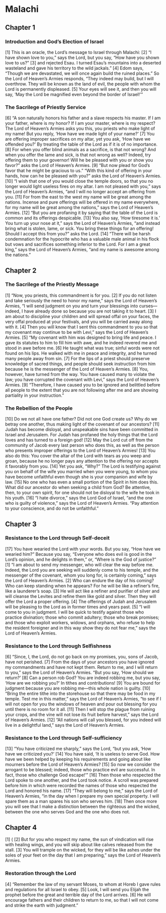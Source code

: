 # Malachi

## Chapter 1 <!-- scripture:1 -->


### Introduction and God’s Election of Israel

[1] This is an oracle, the Lord’s message to Israel through Malachi:
[2] “I have shown love to you,” says the Lord, but you say, “How have you shown love to us?”
[3] and rejected Esau. I turned Esau’s mountains into a deserted wasteland and gave his territory to the wild jackals.”
[4] Edom says, “Though we are devastated, we will once again build the ruined places.” So the Lord of Heaven’s Armies responds, “They indeed may build, but I will overthrow. They will be known as the land of evil, the people with whom the Lord is permanently displeased.
[5] Your eyes will see it, and then you will say, ‘May the Lord be magnified even beyond the border of Israel!’”

### The Sacrilege of Priestly Service

[6] “A son naturally honors his father and a slave respects his master. If I am your father, where is my honor? If I am your master, where is my respect? The Lord of Heaven’s Armies asks you this, you priests who make light of my name! But you reply, ‘How have we made light of your name?’
[7] You are offering improper sacrifices on my altar, yet you ask, ‘How have we offended you?’ By treating the table of the Lord as if it is of no importance.
[8] For when you offer blind animals as a sacrifice, is that not wrong? And when you offer the lame and sick, is that not wrong as well? Indeed, try offering them to your governor! Will he be pleased with you or show you favor?” asks the Lord of Heaven’s Armies.
[9] “But now plead for God’s favor that he might be gracious to us.” “With this kind of offering in your hands, how can he be pleased with you?” asks the Lord of Heaven’s Armies.
[10] “I wish that one of you would close the temple doors, so that you no longer would light useless fires on my altar. I am not pleased with you,” says the Lord of Heaven’s Armies, “and I will no longer accept an offering from you.
[11] For from the east to the west my name will be great among the nations. Incense and pure offerings will be offered in my name everywhere, for my name will be great among the nations,” says the Lord of Heaven’s Armies.
[12] “But you are profaning it by saying that the table of the Lord is common and its offerings despicable.
[13] You also say, ‘How tiresome it is.’ You turn up your nose at it,” says the Lord of Heaven’s Armies, “and instead bring what is stolen, lame, or sick. You bring these things for an offering! Should I accept this from you?” asks the Lord.
[14] “There will be harsh condemnation for the hypocrite who has a valuable male animal in his flock but vows and sacrifices something inferior to the Lord. For I am a great king,” says the Lord of Heaven’s Armies, “and my name is awesome among the nations.”

## Chapter 2 <!-- scripture:2 -->


### The Sacrilege of the Priestly Message

[1] “Now, you priests, this commandment is for you.
[2] If you do not listen and take seriously the need to honor my name,” says the Lord of Heaven’s Armies, “I will send judgment on you and turn your blessings into curses—indeed, I have already done so because you are not taking it to heart.
[3] I am about to discipline your children and will spread offal on your faces, the very offal produced at your festivals, and you will be carried away along with it.
[4] Then you will know that I sent this commandment to you so that my covenant may continue to be with Levi,” says the Lord of Heaven’s Armies.
[5] “My covenant with him was designed to bring life and peace. I gave its statutes to him to fill him with awe, and he indeed revered me and stood in awe before me.
[6] He taught what was true; sinful words were not found on his lips. He walked with me in peace and integrity, and he turned many people away from sin.
[7] For the lips of a priest should preserve knowledge of sacred things, and people should seek instruction from him because he is the messenger of the Lord of Heaven’s Armies.
[8] You, however, have turned from the way. You have caused many to violate the law; you have corrupted the covenant with Levi,” says the Lord of Heaven’s Armies.
[9] “Therefore, I have caused you to be ignored and belittled before all people to the extent that you are not following after me and are showing partiality in your instruction.”

### The Rebellion of the People

[10] Do we not all have one father? Did not one God create us? Why do we betray one another, thus making light of the covenant of our ancestors?
[11] Judah has become disloyal, and unspeakable sins have been committed in Israel and Jerusalem. For Judah has profaned the holy things that the Lord loves and has turned to a foreign god!
[12] May the Lord cut off from the community of Jacob every last person who does this, as well as the person who presents improper offerings to the Lord of Heaven’s Armies!
[13] You also do this: You cover the altar of the Lord with tears as you weep and groan, because he no longer pays any attention to the offering nor accepts it favorably from you.
[14] Yet you ask, “Why?” The Lord is testifying against you on behalf of the wife you married when you were young, to whom you have become unfaithful even though she is your companion and wife by law.
[15] No one who has even a small portion of the Spirit in him does this. What did our ancestor do when seeking a child from God? Be attentive, then, to your own spirit, for one should not be disloyal to the wife he took in his youth.
[16] “I hate divorce,” says the Lord God of Israel, “and the one who is guilty of violence,” says the Lord of Heaven’s Armies. “Pay attention to your conscience, and do not be unfaithful.”

## Chapter 3 <!-- scripture:3 -->


### Resistance to the Lord through Self-deceit

[17] You have wearied the Lord with your words. But you say, “How have we wearied him?” Because you say, “Everyone who does evil is good in the Lord’s opinion, and he delights in them,” or, “Where is the God of justice?”
[1] “I am about to send my messenger, who will clear the way before me. Indeed, the Lord you are seeking will suddenly come to his temple, and the messenger of the covenant, whom you long for, is certainly coming,” says the Lord of Heaven’s Armies.
[2] Who can endure the day of his coming? Who can keep standing when he appears? For he will be like a refiner’s fire, like a launderer’s soap.
[3] He will act like a refiner and purifier of silver and will cleanse the Levites and refine them like gold and silver. Then they will offer the Lord a proper offering.
[4] The offerings of Judah and Jerusalem will be pleasing to the Lord as in former times and years past.
[5] “I will come to you in judgment. I will be quick to testify against those who practice divination; those who commit adultery; those who break promises; and those who exploit workers, widows, and orphans, who refuse to help the resident foreigner and in this way show they do not fear me,” says the Lord of Heaven’s Armies.

### Resistance to the Lord through Selfishness

[6] “Since, I, the Lord, do not go back on my promises, you, sons of Jacob, have not perished.
[7] From the days of your ancestors you have ignored my commandments and have not kept them. Return to me, and I will return to you,” says the Lord of Heaven’s Armies. “But you say, ‘How should we return?’
[8] Can a person rob God? You are indeed robbing me, but you say, ‘How are we robbing you?’ In tithes and contributions!
[9] You are bound for judgment because you are robbing me—this whole nation is guilty.
[10] “Bring the entire tithe into the storehouse so that there may be food in my temple. Test me in this matter,” says the Lord of Heaven’s Armies, “to see if I will not open for you the windows of heaven and pour out blessing for you until there is no room for it all.
[11] Then I will stop the plague from ruining your crops, and the vine will not lose its fruit before harvest,” says the Lord of Heaven’s Armies.
[12] “All nations will call you blessed, for you indeed will live in a delightful land,” says the Lord of Heaven’s Armies.

### Resistance to the Lord through Self-sufficiency

[13] “You have criticized me sharply,” says the Lord, “but you ask, ‘How have we criticized you?’
[14] You have said, ‘It is useless to serve God. How have we been helped by keeping his requirements and going about like mourners before the Lord of Heaven’s Armies?
[15] So now we consider the arrogant to be blessed; indeed, those who practice evil are successful. In fact, those who challenge God escape!’”
[16] Then those who respected the Lord spoke to one another, and the Lord took notice. A scroll was prepared before him in which were recorded the names of those who respected the Lord and honored his name.
[17] “They will belong to me,” says the Lord of Heaven’s Armies, “in the day when I prepare my own special property. I will spare them as a man spares his son who serves him.
[18] Then once more you will see that I make a distinction between the righteous and the wicked, between the one who serves God and the one who does not.

## Chapter 4 <!-- scripture:4 -->

[1] (
[2] But for you who respect my name, the sun of vindication will rise with healing wings, and you will skip about like calves released from the stall.
[3] You will trample on the wicked, for they will be like ashes under the soles of your feet on the day that I am preparing,” says the Lord of Heaven’s Armies.

### Restoration through the Lord

[4] “Remember the law of my servant Moses, to whom at Horeb I gave rules and regulations for all Israel to obey.
[5] Look, I will send you Elijah the prophet before the great and terrible day of the Lord arrives.
[6] He will encourage fathers and their children to return to me, so that I will not come and strike the earth with judgment.”
